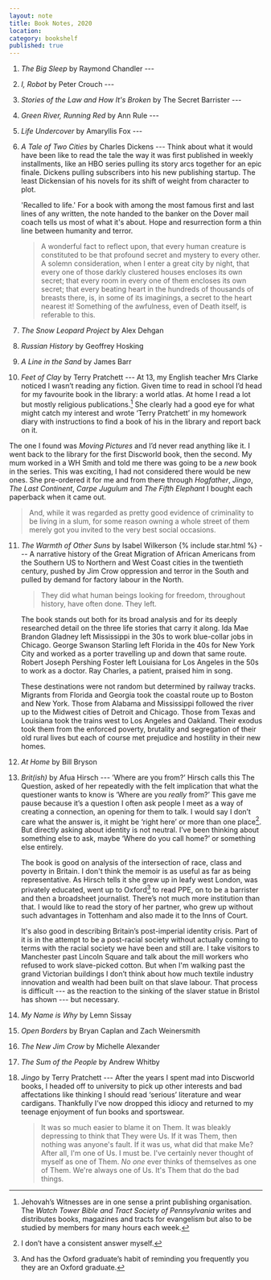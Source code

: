 ```yaml
---
layout: note
title: Book Notes, 2020
location:
category: bookshelf
published: true
---
```


1. _The Big Sleep_ by Raymond Chandler ---
  
2.  _I, Robot_ by Peter Crouch ---

3. _Stories of the Law and How It's Broken_ by The Secret Barrister ---

4. _Green River, Running Red_ by Ann Rule ---

5. _Life Undercover_ by Amaryllis Fox --- 

6. _A Tale of Two Cities_ by Charles Dickens --- Think about what it would have
    been like to read the tale the way it was first published in weekly
    installments, like an HBO series pulling its story arcs together for an epic
    finale. Dickens pulling subscribers into his new publishing startup. The
    least Dickensian of his novels for its shift of weight from character to
    plot.

    'Recalled to life.' For a book with among the most famous first and last
    lines of any written, the note handed to the banker on the Dover mail coach
    tells us most of what it's about. Hope and resurrection form a thin line
    between humanity and terror.
     
    > A wonderful fact to reflect upon, that every human creature is constituted
    > to be that profound secret and mystery to every other. A solemn
    > consideration, when I enter a great city by night, that every one of those
    > darkly clustered houses encloses its own secret; that every room in every
    > one of them encloses its own secret; that every beating heart in the
    > hundreds of thousands of breasts there, is, in some of its imaginings, a
    > secret to the heart nearest it! Something of the awfulness, even of Death
    > itself, is referable to this.
  
7. _The Snow Leopard Project_ by Alex Dehgan
  
8. _Russian History_ by Geoffrey Hosking
 
9. _A Line in the Sand_ by James Barr

10. _Feet of Clay_ by Terry Pratchett --- At 13, my English teacher Mrs Clarke
    noticed I wasn’t reading any fiction. Given time to read in school I’d head
    for my favourite book in the library: a world atlas. At home I read a lot
    but mostly religious publications.[^jw] She clearly had a good eye for what
    might catch my interest and wrote ‘Terry Pratchett’ in my homework diary
    with instructions to find a book of his in the library and report back on
    it.

The one I found was _Moving Pictures_ and I’d never read anything like it. I went back to the library for the first Discworld book, then the second. My mum worked in a WH Smith and told me there was going to be a _new_ book in the series. This was exciting, I had not considered there would be new ones. She pre-ordered it for me and from there through _Hogfather_, _Jingo_, _The Last Continent_, _Carpe Jugulum_ and _The Fifth Elephant_ I bought each paperback when it came out.

> And, while it was regarded as pretty good evidence of criminality to be living in a slum, for some reason owning a whole street of them merely got you invited to the very best social occasions.


11. _The Warmth of Other Suns_ by Isabel Wilkerson {% include star.html %} --- A
    narrative history of the Great Migration of African Americans from the
    Southern US to Northern and West Coast cities in the twentieth century,
    pushed by Jim Crow oppression and terror in the South and pulled by demand
    for factory labour in the North.

    > They did what human beings looking for freedom, throughout history, have
    often done. They left.

    The book stands out both for its broad analysis and for its deeply
    researched detail on the three life stories that carry it along. Ida Mae
    Brandon Gladney left Mississippi in the 30s to work blue-collar jobs in
    Chicago. George Swanson Starling left Florida in the 40s for New York City
    and worked as a porter travelling up and down that same route. Robert Joseph
    Pershing Foster left Louisiana for Los Angeles in the 50s to work as a
    doctor. Ray Charles, a patient, praised him in song.

    These destinations were not random but determined by railway tracks.
    Migrants from Florida and Georgia took the coastal route up to Boston and
    New York. Those from Alabama and Mississippi followed the river up to the
    Midwest cities of Detroit and Chicago. Those from Texas and Louisiana took
    the trains west to Los Angeles and Oakland. Their exodus took them from the
    enforced poverty, brutality and segregation of their old rural lives but
    each of course met prejudice and hostility in their new homes.  
 
12. _At Home_ by Bill Bryson

13. _Brit(ish)_ by Afua Hirsch --- ’Where are you from?’ Hirsch calls this The
    Question, asked of her repeatedly with the felt implication that what the
    questioner wants to know is ‘Where are you _really_ from?’ This gave me
    pause because it’s a question I often ask people I meet as a way of
    creating a connection, an opening for them to talk. I would say I don’t care
    what the answer is, it might be ‘right here’ or more than one place[^1]. But
    directly asking about identity is not neutral. I’ve been thinking about
    something else to ask, maybe ‘Where do you call home?’ or something else
    entirely.

    The book is good on analysis of the intersection of race, class and poverty
    in Britain. I don't think the memoir is as useful as far as being
    representative. As Hirsch tells it she grew up in leafy west London, was
    privately educated, went up to Oxford[^2] to read PPE, on to be a
    barrister and then a broadsheet journalist. There’s not much more
    institution than that. I would like to read the story of her partner, who
    grew up without such advantages in Tottenham and also made it to the Inns
    of Court.

    It's also good in describing Britain’s post-imperial identity crisis. Part
    of it is in the attempt to be a post-racial society without actually coming
    to terms with the racial society we have been and still are. I take visitors
    to Manchester past Lincoln Square and talk about the mill workers who
    refused to work slave-picked cotton. But when I'm walking past the grand
    Victorian buildings I don’t think about how much textile industry innovation
    and wealth had been built on that slave labour. That process is difficult
    --- as the reaction to the sinking of the slaver statue in Bristol has shown
    --- but necessary.
 
14. _My Name is Why_ by Lemn Sissay

15. _Open Borders_ by Bryan Caplan and Zach Weinersmith

16. _The New Jim Crow_ by Michelle Alexander

17. _The Sum of the People_ by Andrew Whitby

18. _Jingo_ by Terry Pratchett --- After the years I spent mad into Discworld
    books, I headed off to university to pick up other interests and bad
    affectations like thinking I should read ‘serious’ literature and wear
    cardigans. Thankfully I’ve now dropped this idiocy and returned to my
    teenage enjoyment of fun books and sportswear.

    > It was so much easier to blame it on Them. It was bleakly depressing to
    > think that They were Us. If it was Them, then nothing was anyone's fault.
    > If it was us, what did that make Me? After all, I'm one of Us. I must be.
    > I've certainly never thought of myself as one of Them. _No one_ ever
    > thinks of themselves as one of Them. We're always one of Us. It's Them
    > that do the bad things.

[^1]: I don’t have a consistent answer myself.

[^2]: And has the Oxford graduate’s habit of reminding you frequently you they are an Oxford graduate.

[^jw]: Jehovah’s Witnesses are in one sense a print publishing organisation. The _Watch Tower Bible and Tract Society of Pennsylvania_ writes and distributes books, magazines and tracts for evangelism but also to be studied by members for many hours each week.
